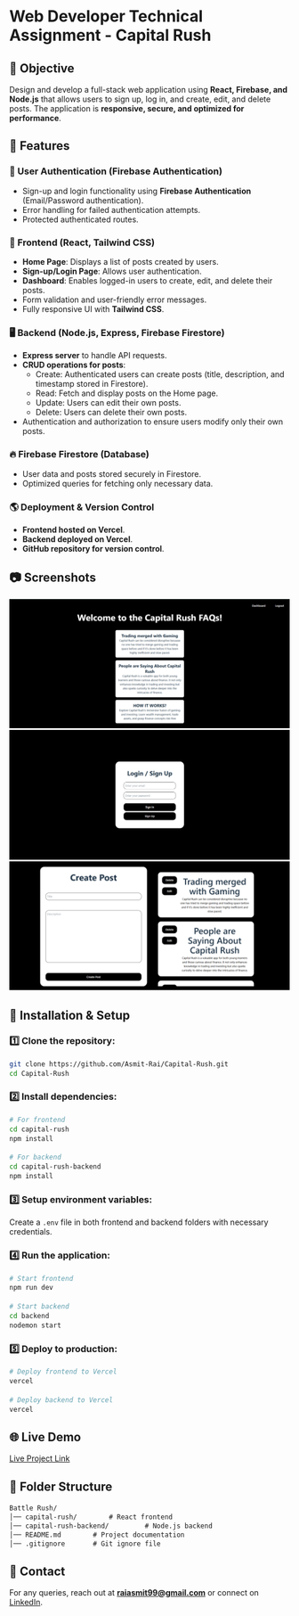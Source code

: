 # Web Developer Technical Assignment - Capital Rush

## 🚀 Objective
Design and develop a full-stack web application using **React, Firebase, and Node.js** that allows users to sign up, log in, and create, edit, and delete posts. The application is **responsive, secure, and optimized for performance**.

## 📌 Features
### 🔐 User Authentication (Firebase Authentication)
- Sign-up and login functionality using **Firebase Authentication** (Email/Password authentication).
- Error handling for failed authentication attempts.
- Protected authenticated routes.

### 🎨 Frontend (React, Tailwind CSS)
- **Home Page**: Displays a list of posts created by users.
- **Sign-up/Login Page**: Allows user authentication.
- **Dashboard**: Enables logged-in users to create, edit, and delete their posts.
- Form validation and user-friendly error messages.
- Fully responsive UI with **Tailwind CSS**.

### 🖥 Backend (Node.js, Express, Firebase Firestore)
- **Express server** to handle API requests.
- **CRUD operations for posts**:
  - Create: Authenticated users can create posts (title, description, and timestamp stored in Firestore).
  - Read: Fetch and display posts on the Home page.
  - Update: Users can edit their own posts.
  - Delete: Users can delete their own posts.
- Authentication and authorization to ensure users modify only their own posts.

### 🔥 Firebase Firestore (Database)
- User data and posts stored securely in Firestore.
- Optimized queries for fetching only necessary data.

### 🌎 Deployment & Version Control
- **Frontend hosted on Vercel**.
- **Backend deployed on Vercel**.
- **GitHub repository for version control**.

## 📷 Screenshots
![Home Page Screenshot](./1.png)
![Login / SignUp Screenshot](./2.png)
![Dashboard Screenshot](./3.png)


## 🔧 Installation & Setup
### 1️⃣ Clone the repository:
```sh
git clone https://github.com/Asmit-Rai/Capital-Rush.git
cd Capital-Rush
```

### 2️⃣ Install dependencies:
```sh
# For frontend
cd capital-rush
npm install

# For backend
cd capital-rush-backend
npm install
```

### 3️⃣ Setup environment variables:
Create a `.env` file in both frontend and backend folders with necessary credentials.

### 4️⃣ Run the application:
```sh
# Start frontend
npm run dev

# Start backend
cd backend
nodemon start
```

### 5️⃣ Deploy to production:
```sh
# Deploy frontend to Vercel
vercel

# Deploy backend to Vercel
vercel
```

## 🌐 Live Demo
[Live Project Link](capital-rush01.vercel.app)

## 📂 Folder Structure
```
Battle Rush/
│── capital-rush/        # React frontend
│── capital-rush-backend/         # Node.js backend
│── README.md        # Project documentation
│── .gitignore       # Git ignore file
```



## 📩 Contact
For any queries, reach out at **raiasmit99@gmail.com** or connect on [LinkedIn](https://www.linkedin.com/in/asmit-rai-b4a614224/).
